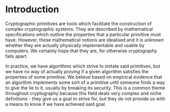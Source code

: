# Introduction

Cryptographic primitives are tools which facilitate the construction of complex cryptographic systems. They are described by mathematical specifications which outline the properties that a particular primitive must have. However, these mathematical notions are idealised and it is *unknown* whether they are actually physically implementable and usable by computers. We certainly hope that they are, for otherwise cryptography falls apart.

In practice, we have algorithms which strive to imitate said primitives, but we have no way of actually *proving* if a given algorithm satisfies the properties of some primitive. We believe based on empirical evidence that an algorithm implements some sort of a primitive until someone finds a way to give the lie to it, usually by breaking its security. This is a common theme throughout cryptography because this field deals very complex and niche definitions - they give us a goal to strive for, but they do not provide us with a means to know if we have achieved said goal.